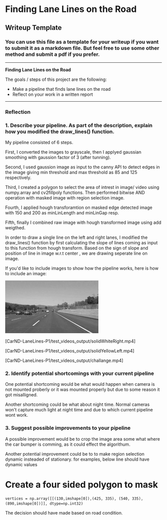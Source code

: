 # **Finding Lane Lines on the Road** 

## Writeup Template

### You can use this file as a template for your writeup if you want to submit it as a markdown file. But feel free to use some other method and submit a pdf if you prefer.

---

**Finding Lane Lines on the Road**

The goals / steps of this project are the following:
* Make a pipeline that finds lane lines on the road
* Reflect on your work in a written report


[//]: # (Image References)

[image1]: ./examples/grayscale.jpg "Grayscale"

---

### Reflection

### 1. Describe your pipeline. As part of the description, explain how you modified the draw_lines() function.

My pipeline consisted of 6 steps. 

First, I converted the images to grayscale, then I applyed gaussian smoothing with gaussion factor of 3 (after tunning). 

Second, I used gaussion image as input to the canny API to detect edges in the image giving min threshold and max threshold as 85 and 125 respectively. 

Third, I created a polygon to select the area of intrest in image/ video using numpy.array and cv2fillpoly functions. Then performed bitwise AND operation with masked image with region selection image. 

Fourth, I applied hough transforamtion on masked edge detected image with 150 and 200 as minLinLength and minLinGap resp. 

Fifth, finally I combined raw image with hough transformed image using add weigthed.


In order to draw a single line on the left and right lanes, I modified the draw_lines() function by first calculating the slope of lines coming as input to this function from hough transform. Based on the sign of slope and position of line in image w.r.t center , we are drawing seperate line on image.

If you'd like to include images to show how the pipeline works, here is how to include an image: 

![alt text][image1]

[CarND-LaneLines-P1/test_videos_output/solidWhiteRight.mp4]

[CarND-LaneLines-P1/test_videos_output/solidYellowLeft.mp4]

[CarND-LaneLines-P1/test_videos_output/challange.mp4]

### 2. Identify potential shortcomings with your current pipeline


One potential shortcoming would be what would happen when camera is not mounted proberly or it was mounted properly but due to some reason it got 
misalligned.

Another shortcoming could be what about night time. Normal cameras won't capture much light at night time and due to which current pipeline wont work.


### 3. Suggest possible improvements to your pipeline

A possible improvement would be to crop the image area some what where the car bumper is comming, as it could effect the algorithum. 

Another potential improvement could be to to make region selection dynamic insteaded of stationary. 
for examples, below line should have dynamic values
# Create a four sided polygon to mask
    vertices = np.array([[(130,imshape[0]),(425, 335), (540, 335), (890,imshape[0])]], dtype=np.int32)

The decision should have made based on road condition.	
